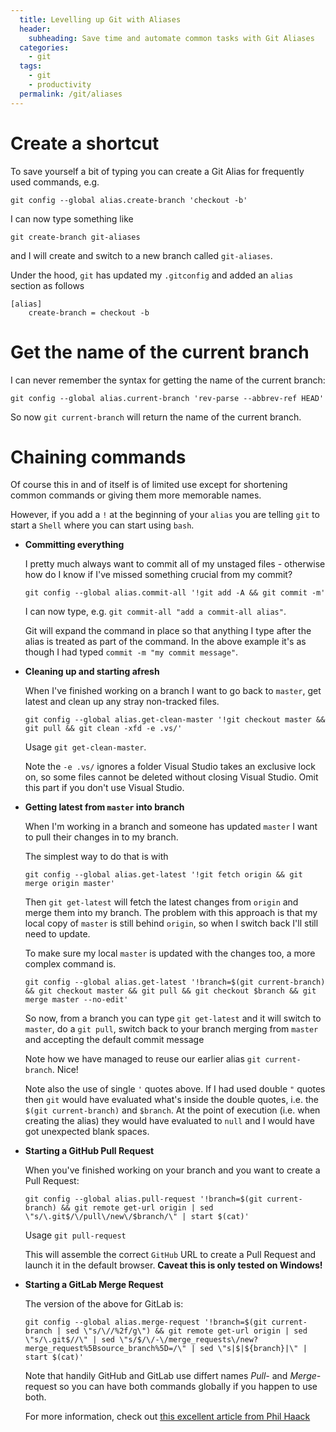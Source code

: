 ```yaml
---
  title: Levelling up Git with Aliases
  header:
    subheading: Save time and automate common tasks with Git Aliases
  categories:
    - git
  tags:
    - git
    - productivity
  permalink: /git/aliases
---
```


# Create a shortcut
To save yourself a bit of typing you can create a Git Alias for frequently used commands, e.g.

```shell
git config --global alias.create-branch 'checkout -b'
```

I can now type something like

```shell
git create-branch git-aliases
```

and I will create and switch to a new branch called `git-aliases`.

Under the hood, `git` has updated my `.gitconfig` and added an `alias` section as follows

```
[alias]
	create-branch = checkout -b
```

# Get the name of the current branch
I can never remember the syntax for getting the name of the current branch: 

```shell
git config --global alias.current-branch 'rev-parse --abbrev-ref HEAD'
```

So now `git current-branch` will return the name of the current branch.


# Chaining commands
Of course this in and of itself is of limited use except for shortening common commands or giving them more memorable names.

However, if you add a `!` at the beginning of your `alias` you are telling `git` to start a `Shell` where you can start using `bash`.

* **Committing everything**

  I pretty much always want to commit all of my unstaged files - otherwise how do I know if I've missed something crucial from my commit?

  ```shell
  git config --global alias.commit-all '!git add -A && git commit -m'
  ```

  I can now type, e.g. `git commit-all "add a commit-all alias"`.

  Git will expand the command in place so that anything I type after the alias is treated as part of the command. In the above example it's as though I had typed `commit -m "my commit message"`.

* **Cleaning up and starting afresh**

  When I've finished working on a branch I want to go back to `master`, get latest and clean up any stray non-tracked files. 

  ```shell
  git config --global alias.get-clean-master '!git checkout master && git pull && git clean -xfd -e .vs/'
  ```

  Usage `git get-clean-master`.

  Note the `-e .vs/` ignores a folder Visual Studio takes an exclusive lock on, so some files cannot be deleted without closing Visual Studio. Omit this part if you don't use Visual Studio.

* **Getting latest from `master` into branch**
  
  When I'm working in a branch and someone has updated `master` I want to pull their changes in to my branch.

  The simplest way to do that is with 

  ```shell
  git config --global alias.get-latest '!git fetch origin && git merge origin master'
  ```

  Then `git get-latest` will fetch the latest changes from `origin` and merge them into my branch. The problem with this approach is that my local copy of `master` is still behind `origin`, so when I switch back I'll still need to update.
  
  To make sure my local `master` is updated with the changes too, a more complex command is.
  
  ```shell
  git config --global alias.get-latest '!branch=$(git current-branch) && git checkout master && git pull && git checkout $branch && git merge master --no-edit'
  ```

  So now, from a branch you can type `git get-latest` and it will switch to `master`, do a `git pull`, switch back to your branch merging from `master` and accepting the default commit message

  Note how we have managed to reuse our earlier alias `git current-branch`. Nice!

  Note also the use of single `'` quotes above. If I had used double `"` quotes then `git` would have evaluated what's inside the double quotes, i.e. the `$(git current-branch)` and `$branch`. At the point of execution (i.e. when creating the alias) they would have evaluated to `null` and I would have got unexpected blank spaces.

* **Starting a GitHub Pull Request**

  When you've finished working on your branch and you want to create a Pull Request:

  ```shell
  git config --global alias.pull-request '!branch=$(git current-branch) && git remote get-url origin | sed \"s/\.git$/\/pull\/new\/$branch/\" | start $(cat)'
  ```

  Usage `git pull-request`

  This will assemble the correct `GitHub` URL to create a Pull Request and launch it in the default browser. **Caveat this is only tested on Windows!**

* **Starting a GitLab Merge Request**

  The version of the above for GitLab is:

  ```shell
  git config --global alias.merge-request '!branch=$(git current-branch | sed \"s/\//%2f/g\") && git remote get-url origin | sed \"s/\.git$//\" | sed \"s/$/\/-\/merge_requests\/new?merge_request%5Bsource_branch%5D=/\" | sed \"s|$|${branch}|\" | start $(cat)'
  ```

  Note that handily GitHub and GitLab use differt names *Pull-* and *Merge-* request so you can have both commands globally if you happen to use both.

  For more information, check out [this excellent article from Phil Haack](https://haacked.com/archive/2014/07/28/github-flow-aliases/) 